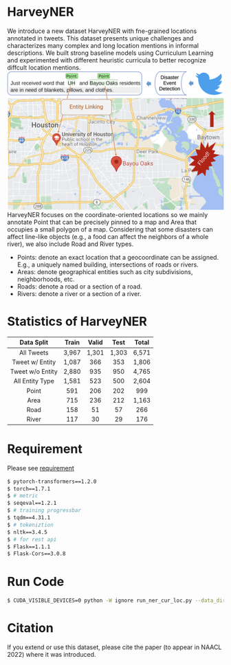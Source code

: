 # HarveyNER
We introduce a new dataset HarveyNER with fne-grained locations annotated in tweets. This dataset presents unique challenges and characterizes many complex and long location mentions in informal descriptions. We built strong baseline models using Curriculum Learning and experimented with different heuristic curricula to better recognize diffcult location mentions. 
![alt](tweet_example.png)
HarveyNER focuses on the coordinate-oriented locations so we mainly annotate Point that can be precisely pinned to a map and Area that occupies a small polygon of a map. Considering that some disasters can affect line-like objects (e.g., a food can affect the neighbors of a whole river), we also include Road and River types.
* Points: denote an exact location that a geocoordinate can be assigned. E.g., a uniquely named building, intersections of roads or rivers.
* Areas: denote geographical entities such as city subdivisions, neighborhoods, etc.
* Roads: denote a road or a section of a road.
* Rivers: denote a river or a section of a river.

# Statistics of HarveyNER
|    Data Split    | Train | Valid |  Test | Total |
|:----------------:|:-----:|:-----:|:-----:|:-----:|
|    All Tweets    | 3,967 | 1,301 | 1,303 | 6,571 |
|  Tweet w/ Entity | 1,087 |  366  |  353  | 1,806 |
| Tweet w/o Entity | 2,880 |  935  |  950  | 4,765 |
|  All Entity Type | 1,581 |  523  |  500  | 2,604 |
|       Point      |  591  |  206  |  202  |  999  |
|       Area       |  715  |  236  |  212  | 1,163 |
|       Road       |  158  |   51  |   57  |  266  |
|       River      |  117  |   30  |   29  |  176  |
# Requirement
Please see [requirement](https://github.com/brickee/HarveyNER/blob/main/requirements.txt)
```sh
$ pytorch-transformers==1.2.0
$ torch==1.7.1
$ # metric
$ seqeval==1.2.1
$ # training progressbar
$ tqdm==4.31.1
$ # tokeniztion
$ nltk==3.4.5
$ # for rest api
$ Flask==1.1.1
$ Flask-Cors==3.0.8
```

# Run Code
```sh
$ CUDA_VISIBLE_DEVICES=0 python -W ignore run_ner_cur_loc.py --data_dir=data/tweets --bert_model=bert-base-uncased --task_name=ner --max_seq_length=48 --num_train_epochs=50 --learning_rate=5e-5 --bert_lr=5e-5 --train_batch_size=32 --eval_batch_size=32 --do_train --do_eval --do_predict --seed=42  --do_lower_case --warmup_proportion=0.1 --curriculum=commonness --netural --ordered --complexity_lambda=0.6 --maximum_lambda=1 --anti

```

# Citation
If you extend or use this dataset, please cite the paper (to appear in NAACL 2022) where it was introduced.
